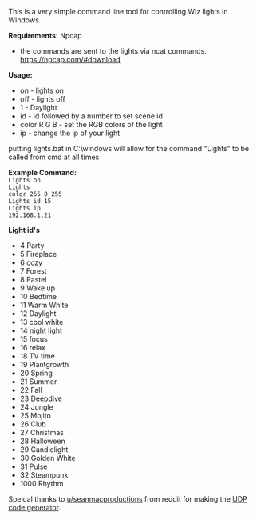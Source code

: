 This is a very simple command line tool for controlling Wiz lights in Windows.

<b>Requirements:</b> Npcap <br>
  - the commands are sent to the lights via ncat commands. https://npcap.com/#download

<b>Usage:</b>

 - on - lights on
 - off - lights off
 - 1 - Daylight
 - id - id followed by a number to set scene id 
 - color R G B - set the RGB colors of the light
 - ip - change the ip of your light

putting lights.bat in C:\windows will allow for the command "Lights" to be called from cmd at all times

<b>Example Command:</b><br>
<code>Lights on</code><br>
<code>Lights color 255 0 255</code><br>
<code>Lights id 15</code><br>
<code>Lights ip 192.168.1.21</code>

<b>Light id's</b>
<br>
  - 4 Party
  - 5 Fireplace
  - 6 cozy
  - 7 Forest
  - 8 Pastel
  - 9 Wake up
  - 10 Bedtime
  - 11 Warm White
  - 12 Daylight
  - 13 cool white
  - 14 night light
  - 15 focus
  - 16 relax
  - 18 TV time
  - 19 Plantgrowth
  - 20 Spring
  - 21 Summer
  - 22 Fall
  - 23 Deepdive
  - 24 Jungle
  - 25 Mojito
  - 26 Club
  - 27 Christmas
  - 28 Halloween
  - 29 Candlelight
  - 30 Golden White
  - 31 Pulse
  - 32 Steampunk
  - 1000 Rhythm

Speical thanks to <a href="https://www.reddit.com/r/wiz/comments/1582jfx/guide_to_controlling_a_wiz_lightplug_via_windows/">u/seanmacproductions</a> from reddit for making the <a href="https://seanmcnally.net/wiz-config.html">UDP code generator</a>.
